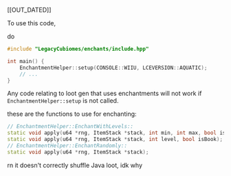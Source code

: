 [[OUT_DATED]]

To use this code,

do

```c++
#include "LegacyCubiomes/enchants/include.hpp"

int main() {
    EnchantmentHelper::setup(CONSOLE::WIIU, LCEVERSION::AQUATIC);
    // ...
}
```
Any code relating to loot gen that uses enchantments will 
not work if ``EnchantmentHelper::setup`` is not called.

these are the functions to use for enchanting:

```c++
// EnchantmentHelper::EnchantWithLevels::
static void apply(u64 *rng, ItemStack *stack, int min, int max, bool isBook);
static void apply(u64 *rng, ItemStack *stack, int level, bool isBook);
// EnchantmentHelper::EnchantRandomly::
static void apply(u64 *rng, ItemStack *stack);
```

rn it doesn't correctly shuffle Java loot, idk why